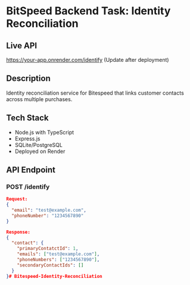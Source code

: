 # BitSpeed Backend Task: Identity Reconciliation

## Live API
https://your-app.onrender.com/identify (Update after deployment)

## Description
Identity reconciliation service for Bitespeed that links customer contacts across multiple purchases.

## Tech Stack
- Node.js with TypeScript
- Express.js
- SQLite/PostgreSQL
- Deployed on Render

## API Endpoint

### POST /identify
```json
Request:
{
  "email": "test@example.com",
  "phoneNumber": "1234567890"
}

Response:
{
  "contact": {
    "primaryContatctId": 1,
    "emails": ["test@example.com"],
    "phoneNumbers": ["1234567890"],
    "secondaryContactIds": []
  }
}#   B i t e s p e e d - I d e n t i t y - R e c o n c i l i a t i o n  
 